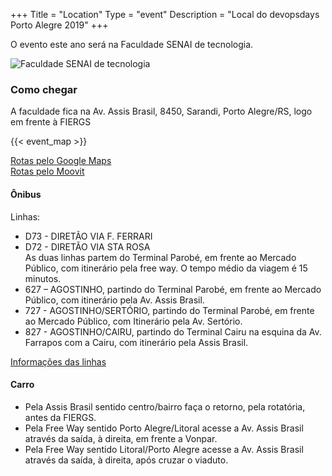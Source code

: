 +++
Title = "Location"
Type = "event"
Description = "Local do devopsdays Porto Alegre 2019"
+++

O evento este ano será na Faculdade SENAI de tecnologia.

![Faculdade SENAI de tecnologia](/events/2019-porto-alegre/faculdade-senai.png)



### Como chegar
A faculdade fica na Av. Assis Brasil, 8450, Sarandi, Porto Alegre/RS, logo em frente à FIERGS

 {{< event_map >}}

[Rotas pelo Google Maps](https://www.google.com.br/maps/dir/Current+Location/SENAI+Technology+Faculty,+Av.+Assis+Brasil,+8450+-+Sarandi,+Porto+Alegre+-+RS,+91010-004/@-29.91518,-51.2055802,12z)  
[Rotas pelo Moovit](https://moovitapp.com?metroId=964&to=Faculdade%20de%20Tecnologia%20SENAI&tll=-29.980853_-51.115809&t=1)

#### Ônibus
Linhas: 

*  D73 - DIRETÃO VIA F. FERRARI 
*  D72 - DIRETÃO VIA STA ROSA   
As duas linhas partem do Terminal Parobé, em frente ao Mercado Público, com itinerário pela free way. O tempo médio da viagem é 15 minutos.
*  627 – AGOSTINHO, partindo do Terminal Parobé, em frente ao Mercado Público, com itinerário pela Av. Assis Brasil.
*  727 - AGOSTINHO/SERTÓRIO, partindo do Terminal Parobé, em frente ao Mercado Público, com Itinerário pela Av. Sertório.
*  827 - AGOSTINHO/CAIRU, partindo do Terminal Cairu na esquina da Av. Farrapos com a Cairu, com itinerário pela Assis Brasil.

[Informações das linhas](http://www.eptc.com.br/EPTC_Itinerarios/Linha.asp?cdEmp=21)

#### Carro

*  Pela Assis Brasil sentido centro/bairro faça o retorno, pela rotatória, antes da FIERGS. 
*  Pela Free Way sentido Porto Alegre/Litoral acesse a Av. Assis Brasil através da saída, à direita, em frente a Vonpar.
*  Pela Free Way sentido Litoral/Porto Alegre acesse a Av. Assis Brasil através da saída, à direita, após cruzar o viaduto.

